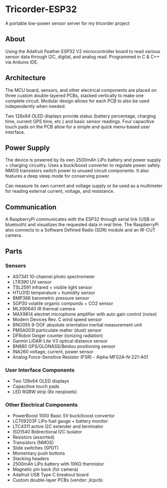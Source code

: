 # Tricorder-ESP32
A portable low-power sensor server for my tricorder project
## About
Using the Adafruit Feather ESP32 V2 microcontroller board to read various sensor data through I2C, digital, and analog read. Programmed in C & C++ via Arduino IDE. 

## Architecture
The MCU board, sensors, and other electrical components are placed on three custom double-layered PCBs, stacked vertically to make one complete circuit. Modular design allows for each PCB to also be used independently when needed.

Two 128x64 OLED displays provide status (battery percentage, charging time, current GPS time, etc.) and basic sensor readings. Four capacitive touch pads on the PCB allow for a simple and quick menu-based user interface. 

## Power Supply
The device is powered by its own 2500mAh LiPo battery and power supply + charging circuitry. Uses a buck/boost converter to regulate power safely. NMOS transistors switch power to unused circuit components. It also features a deep sleep mode for conserving power.

Can measure its own current and voltage supply or be used as a multimeter for reading external current, voltage, and resistance.

## Communication
A RaspberryPi communicates with the ESP32 through serial link (USB or bluetooth) and visualizes the requested data in real time. The RaspberryPi also connects to a Software Defined Radio (SDR) module and an IR-CUT camera. 

## Parts

### Sensors
- AS7341 10-channel photo spectrometer
- LTR390 UV sensor
- TSL2591 infrared + visible light sensor
- HTU31D temperature + humidity sensor
- BMP388 barometric pressure sensor
- SGP30 volatile organic compunds + CO2 sensor
- MLX90640 IR thermal camera
- MAX9814 electret microphone amplifier with auto gain control (noise)
- Modern Devices Rev. C wind speed sensor
- BNO055 9-DOF absolute orientation inertial measurement unit
- PMSA003I particulate matter (dust) sensor
- DFRobot Geiger counter (ionizing radiation)
- Garmin LIDAR-Lite V3 optical distance sensor
- BN880 GPS/GLONASS/Beidou positioning sensor
- INA260 voltage, current, power sensor
- Analog Force-Sensitive Resistor (FSR) - Alpha MF02A-N-221-A01

### User Interface Components
- Two 128x64 OLED displays
- Capacitive touch pads
- LED RGBW strip (8x neopixels)
 
### Other Electrical Components
- PowerBoost 1000 Basic 5V buck/boost convertor
- LC709203F LiPo fuel gauge + battery monitor
- LTC4311 active I2C extender and terminator
- ISO1540 Bidirectional I2C Isolator
- Resistors (assorted)
- Transistors (NMOS)
- Slide switches (SPDT)
- Momentary push buttons
- Stacking headers
- 2500mAh LiPo battery with 10KΩ thermistor
- Magnetic pin back (for camera)
- Adafruit USB Type C breakout board
- Custom double-layer PCBs (vendor: jlcpcb)
